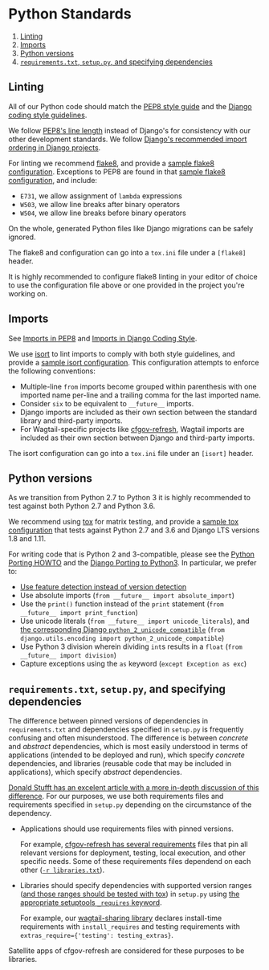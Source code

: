 # Python Standards

1. [Linting](#linting)
1. [Imports](#imports)
3. [Python versions](#python-versions)
4. [`requirements.txt`, `setup.py`, and specifying dependencies](#requirementstxt-setuppy-and-specifying-dependencies)

## Linting

All of our Python code should match the [PEP8 style guide](https://www.python.org/dev/peps/pep-0008/) and the [Django coding style guidelines](https://docs.djangoproject.com/en/dev/internals/contributing/writing-code/coding-style/).

We follow [PEP8's line length](https://www.python.org/dev/peps/pep-0008/#maximum-line-length) instead of Django's for consistency with our other development standards. We follow [Django's recommended import ordering in Django projects](https://docs.djangoproject.com/en/dev/internals/contributing/writing-code/coding-style/#imports).

For linting we recommend [flake8](http://flake8.pycqa.org/en/latest/), and provide a [sample flake8 configuration](../.flake8).
Exceptions to PEP8 are found in that [sample flake8 configuration](../.flake8), and include:

- `E731`, we allow assignment of `lambda` expressions
- `W503`, we allow line breaks after binary operators
- `W504`, we allow line breaks before binary operators

On the whole, generated Python files like Django migrations can be safely ignored.

The flake8 and configuration can go into a `tox.ini` file under a `[flake8]` header.

It is highly recommended to configure flake8 linting in your editor of choice to use the configuration file above or one provided in the project you're working on.

## Imports

See [Imports in PEP8](https://www.python.org/dev/peps/pep-0008/#imports) and [Imports in Django Coding Style](https://docs.djangoproject.com/en/dev/internals/contributing/writing-code/coding-style/#imports).

We use [isort](https://github.com/timothycrosley/isort) to lint imports to comply with both style guidelines, and provide a [sample isort configuration](../.isort.cfg). This configuration attempts to enforce the following conventions:

- Multiple-line `from` imports become grouped within parenthesis with one imported name per-line and a trailing comma for the last imported name.
- Consider `six` to be equivalent to `__future__` imports.
- Django imports are included as their own section between the standard library and third-party imports.
- For Wagtail-specific projects like [cfgov-refresh](https://github.com/cfpb/cfgov-refresh), Wagtail imports are included as their own section between Django and third-party imports.

The isort configuration can go into a `tox.ini` file under an `[isort]` header.

## Python versions

As we transition from Python 2.7 to Python 3 it is highly recommended to test against both Python 2.7 and Python 3.6.

We recommend using [tox](https://tox.readthedocs.io/en/latest/) for matrix testing, and provide a [sample tox configuration](../tox.ini) that tests against Python 2.7 and 3.6 and Django LTS versions 1.8 and 1.11.

For writing code that is Python 2 and 3-compatible, please see the [Python Porting HOWTO](https://docs.python.org/3/howto/pyporting.html) and the [Django Porting to Python3](https://docs.djangoproject.com/en/1.11/topics/python3/). In particular, we prefer to:

- [Use feature detection instead of version detection](https://docs.python.org/3/howto/pyporting.html#use-feature-detection-instead-of-version-detection)
- Use absolute imports (`from __future__ import absolute_import`)
- Use the `print()` function instead of the `print` statement (`from __future__ import print_function`)
- Use unicode literals (`from __future__ import unicode_literals`), and [the corresponding Django `python_2_unicode_compatible`](https://docs.djangoproject.com/en/1.11/ref/utils/#django.utils.encoding.python_2_unicode_compatible) (`from django.utils.encoding import python_2_unicode_compatible`)
- Use Python 3 division wherein dividing `int`s results in a `float` (`from __future__ import division`)
- Capture exceptions using the `as` keyword (`except Exception as exc`)

## `requirements.txt`, `setup.py`, and specifying dependencies

The difference between pinned versions of dependencies in `requirements.txt`  and dependencies specified in `setup.py` is frequently confusing and often misunderstood. The difference is between *concrete* and *abstract* dependencies, which is most easily understood in terms of applications (intended to be deployed and run), which specify *concrete* dependencies, and libraries (reusable code that may be included in applications), which specify *abstract* dependencies.

[Donald Stufft has an excelent article with a more in-depth discussion of this difference](https://caremad.io/posts/2013/07/setup-vs-requirement/). For our purposes, we use both requirements files and requirements specified in `setup.py` depending on the circumstance of the dependency.

- Applications should use requirements files with pinned versions.

  For example, [cfgov-refresh has several requirements](https://github.com/cfpb/cfgov-refresh/tree/master/requirements) files that pin all relevant versions for deployment, testing, local execution, and other specific needs. Some of these requirements files dependend on each other ([`-r libraries.txt`](https://github.com/cfpb/cfgov-refresh/blob/master/requirements/base.txt#L3)).

- Libraries should specify dependencies with supported version ranges ([and those ranges should be tested with tox](../tox.ini)) in `setup.py` using [the appropriate setuptools `_requires` keyword](https://setuptools.readthedocs.io/en/latest/setuptools.html#declaring-dependencies).

  For example, our [wagtail-sharing library](https://github.com/cfpb/wagtail-sharing) declares install-time requirements with `install_requires` and testing requirements with `extras_require={'testing': testing_extras}`.

Satellite apps of cfgov-refresh are considered for these purposes to be libraries.
